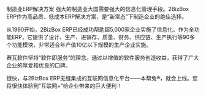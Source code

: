

制造业ERP解决方案 
强大的制造业大国需要强大的信息化管理手段。2BizBox ERP作为高品质、低成本ERP解决方案，是“新常态”下制造企业的绝佳选择。

从1990开始，2BizBox ERP已经成功帮助超5,000家企业实施了信息化。作为全功能ERP，它提供了设计、生产、进销存、质量、财务、供应链、生产执行等90多个功能模块，非常适合年产值10亿以下规模的生产企业实施。

赛瓦软件坚持“软件即服务”的理念。通过以增值的软件服务创造收益，获得了广大企业的厚爱和优良的口碑。

很快，与2BizBox ERP无缝集成的互联网信息化平台——本帮兔®，就会上线。您将很快体验到“互联网+”给企业带来的巨大便利！